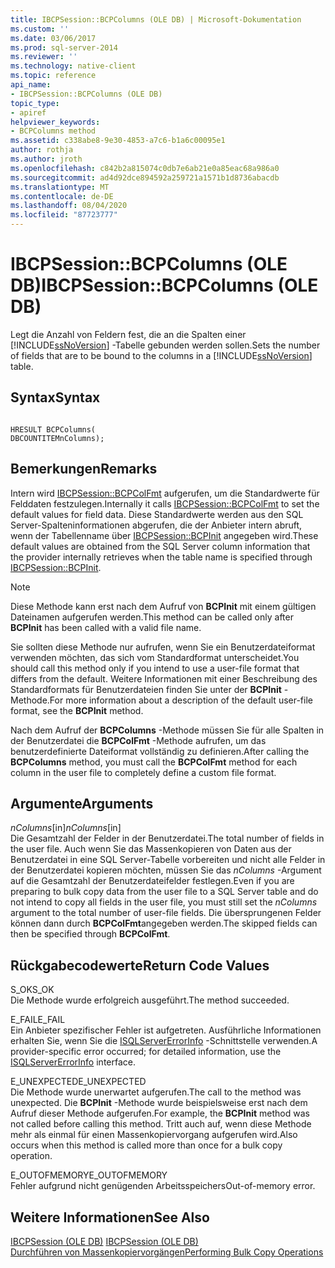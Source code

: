 ```yaml
---
title: IBCPSession::BCPColumns (OLE DB) | Microsoft-Dokumentation
ms.custom: ''
ms.date: 03/06/2017
ms.prod: sql-server-2014
ms.reviewer: ''
ms.technology: native-client
ms.topic: reference
api_name:
- IBCPSession::BCPColumns (OLE DB)
topic_type:
- apiref
helpviewer_keywords:
- BCPColumns method
ms.assetid: c338abe8-9e30-4853-a7c6-b1a6c00095e1
author: rothja
ms.author: jroth
ms.openlocfilehash: c842b2a815074c0db7e6ab21e0a85eac68a986a0
ms.sourcegitcommit: ad4d92dce894592a259721a1571b1d8736abacdb
ms.translationtype: MT
ms.contentlocale: de-DE
ms.lasthandoff: 08/04/2020
ms.locfileid: "87723777"
---
```

# <a name="ibcpsessionbcpcolumns-ole-db"></a><span data-ttu-id="f57ec-102">IBCPSession::BCPColumns (OLE DB)</span><span class="sxs-lookup"><span data-stu-id="f57ec-102">IBCPSession::BCPColumns (OLE DB)</span></span>
  <span data-ttu-id="f57ec-103">Legt die Anzahl von Feldern fest, die an die Spalten einer [!INCLUDE[ssNoVersion](../../includes/ssnoversion-md.md)] -Tabelle gebunden werden sollen.</span><span class="sxs-lookup"><span data-stu-id="f57ec-103">Sets the number of fields that are to be bound to the columns in a [!INCLUDE[ssNoVersion](../../includes/ssnoversion-md.md)] table.</span></span>  
  
## <a name="syntax"></a><span data-ttu-id="f57ec-104">Syntax</span><span class="sxs-lookup"><span data-stu-id="f57ec-104">Syntax</span></span>  
  
```  
  
HRESULT BCPColumns(   
DBCOUNTITEMnColumns);  
```  
  
## <a name="remarks"></a><span data-ttu-id="f57ec-105">Bemerkungen</span><span class="sxs-lookup"><span data-stu-id="f57ec-105">Remarks</span></span>  
 <span data-ttu-id="f57ec-106">Intern wird [IBCPSession::BCPColFmt](ibcpsession-bcpcolfmt-ole-db.md) aufgerufen, um die Standardwerte für Felddaten festzulegen.</span><span class="sxs-lookup"><span data-stu-id="f57ec-106">Internally it calls [IBCPSession::BCPColFmt](ibcpsession-bcpcolfmt-ole-db.md) to set the default values for field data.</span></span> <span data-ttu-id="f57ec-107">Diese Standardwerte werden aus den SQL Server-Spalteninformationen abgerufen, die der Anbieter intern abruft, wenn der Tabellenname über [IBCPSession::BCPInit](ibcpsession-bcpinit-ole-db.md) angegeben wird.</span><span class="sxs-lookup"><span data-stu-id="f57ec-107">These default values are obtained from the SQL Server column information that the provider internally retrieves when the table name is specified through [IBCPSession::BCPInit](ibcpsession-bcpinit-ole-db.md).</span></span>  
  
> [!NOTE]  
>  <span data-ttu-id="f57ec-108"> Diese Methode kann erst nach dem Aufruf von **BCPInit** mit einem gültigen Dateinamen aufgerufen werden.</span><span class="sxs-lookup"><span data-stu-id="f57ec-108">This method can be called only after **BCPInit** has been called with a valid file name.</span></span>  
  
 <span data-ttu-id="f57ec-109">Sie sollten diese Methode nur aufrufen, wenn Sie ein Benutzerdateiformat verwenden möchten, das sich vom Standardformat unterscheidet.</span><span class="sxs-lookup"><span data-stu-id="f57ec-109">You should call this method only if you intend to use a user-file format that differs from the default.</span></span> <span data-ttu-id="f57ec-110">Weitere Informationen mit einer Beschreibung des Standardformats für Benutzerdateien finden Sie unter der **BCPInit** -Methode.</span><span class="sxs-lookup"><span data-stu-id="f57ec-110">For more information about a description of the default user-file format, see the **BCPInit** method.</span></span>  
  
 <span data-ttu-id="f57ec-111">Nach dem Aufruf der **BCPColumns** -Methode müssen Sie für alle Spalten in der Benutzerdatei die **BCPColFmt** -Methode aufrufen, um das benutzerdefinierte Dateiformat vollständig zu definieren.</span><span class="sxs-lookup"><span data-stu-id="f57ec-111">After calling the **BCPColumns** method, you must call the **BCPColFmt** method for each column in the user file to completely define a custom file format.</span></span>  
  
## <a name="arguments"></a><span data-ttu-id="f57ec-112">Argumente</span><span class="sxs-lookup"><span data-stu-id="f57ec-112">Arguments</span></span>  
 <span data-ttu-id="f57ec-113">*nColumns*[in]</span><span class="sxs-lookup"><span data-stu-id="f57ec-113">*nColumns*[in]</span></span>  
 <span data-ttu-id="f57ec-114">Die Gesamtzahl der Felder in der Benutzerdatei.</span><span class="sxs-lookup"><span data-stu-id="f57ec-114">The total number of fields in the user file.</span></span> <span data-ttu-id="f57ec-115">Auch wenn Sie das Massenkopieren von Daten aus der Benutzerdatei in eine SQL Server-Tabelle vorbereiten und nicht alle Felder in der Benutzerdatei kopieren möchten, müssen Sie das *nColumns* -Argument auf die Gesamtzahl der Benutzerdateifelder festlegen.</span><span class="sxs-lookup"><span data-stu-id="f57ec-115">Even if you are preparing to bulk copy data from the user file to a SQL Server table and do not intend to copy all fields in the user file, you must still set the *nColumns* argument to the total number of user-file fields.</span></span> <span data-ttu-id="f57ec-116">Die übersprungenen Felder können dann durch **BCPColFmt**angegeben werden.</span><span class="sxs-lookup"><span data-stu-id="f57ec-116">The skipped fields can then be specified through **BCPColFmt**.</span></span>  
  
## <a name="return-code-values"></a><span data-ttu-id="f57ec-117">Rückgabecodewerte</span><span class="sxs-lookup"><span data-stu-id="f57ec-117">Return Code Values</span></span>  
 <span data-ttu-id="f57ec-118">S_OK</span><span class="sxs-lookup"><span data-stu-id="f57ec-118">S_OK</span></span>  
 <span data-ttu-id="f57ec-119">Die Methode wurde erfolgreich ausgeführt.</span><span class="sxs-lookup"><span data-stu-id="f57ec-119">The method succeeded.</span></span>  
  
 <span data-ttu-id="f57ec-120">E_FAIL</span><span class="sxs-lookup"><span data-stu-id="f57ec-120">E_FAIL</span></span>  
 <span data-ttu-id="f57ec-121">Ein Anbieter spezifischer Fehler ist aufgetreten. Ausführliche Informationen erhalten Sie, wenn Sie die [ISQLServerErrorInfo](../../database-engine/dev-guide/isqlservererrorinfo-ole-db.md) -Schnittstelle verwenden.</span><span class="sxs-lookup"><span data-stu-id="f57ec-121">A provider-specific error occurred; for detailed information, use the [ISQLServerErrorInfo](../../database-engine/dev-guide/isqlservererrorinfo-ole-db.md) interface.</span></span>  
  
 <span data-ttu-id="f57ec-122">E_UNEXPECTED</span><span class="sxs-lookup"><span data-stu-id="f57ec-122">E_UNEXPECTED</span></span>  
 <span data-ttu-id="f57ec-123">Die Methode wurde unerwartet aufgerufen.</span><span class="sxs-lookup"><span data-stu-id="f57ec-123">The call to the method was unexpected.</span></span> <span data-ttu-id="f57ec-124">Die **BCPInit** -Methode wurde beispielsweise erst nach dem Aufruf dieser Methode aufgerufen.</span><span class="sxs-lookup"><span data-stu-id="f57ec-124">For example, the **BCPInit** method was not called before calling this method.</span></span> <span data-ttu-id="f57ec-125">Tritt auch auf, wenn diese Methode mehr als einmal für einen Massenkopiervorgang aufgerufen wird.</span><span class="sxs-lookup"><span data-stu-id="f57ec-125">Also occurs when this method is called more than once for a bulk copy operation.</span></span>  
  
 <span data-ttu-id="f57ec-126">E_OUTOFMEMORY</span><span class="sxs-lookup"><span data-stu-id="f57ec-126">E_OUTOFMEMORY</span></span>  
 <span data-ttu-id="f57ec-127">Fehler aufgrund nicht genügenden Arbeitsspeichers</span><span class="sxs-lookup"><span data-stu-id="f57ec-127">Out-of-memory error.</span></span>  
  
## <a name="see-also"></a><span data-ttu-id="f57ec-128">Weitere Informationen</span><span class="sxs-lookup"><span data-stu-id="f57ec-128">See Also</span></span>  
 <span data-ttu-id="f57ec-129">[IBCPSession &#40;OLE DB&#41;](ibcpsession-ole-db.md) </span><span class="sxs-lookup"><span data-stu-id="f57ec-129">[IBCPSession &#40;OLE DB&#41;](ibcpsession-ole-db.md) </span></span>  
 [<span data-ttu-id="f57ec-130">Durchführen von Massenkopiervorgängen</span><span class="sxs-lookup"><span data-stu-id="f57ec-130">Performing Bulk Copy Operations</span></span>](../native-client/features/performing-bulk-copy-operations.md)  
  
  
